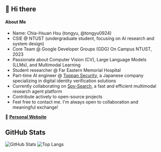 ## 👋 Hi there
#### About Me
- Name: Chia-Hsuan Hsu (tongyu, @tongyu0924)  
- CSIE @ NTUST (undergraduate student, focusing on AI research and system design)  
- Core Team @ Google Developer Groups (GDG) On Campus NTUST, 2023  
- Passionate about Computer Vision (CV), Large Language Models (LLMs), and Multimodal Learning  
- Student researcher @ Far Eastern Memorial Hospital  
- Part-time AI engineer @ [Toppan Security](https://toppansecurity.com/), a Japanese company specializing in digital identity verification solutions  
- Currently collaborating on [Spy-Search](https://github.com/JasonHonKL/spy-search), a fast and efficient multimodal research agent platform  
- Contribute actively to open-source projects  
- Feel free to contact me. I'm always open to collaboration and meaningful exchange!

🔗 **[Personal Website](https://tongyu0924.github.io/)**

## GitHub Stats
![GitHub Stats](https://github-readme-stats.vercel.app/api?username=tongyu0924&show_icons=true&theme=tokyonight)
![Top Langs](https://github-readme-stats.vercel.app/api/top-langs/?username=tongyu0924&layout=compact&theme=tokyonight&langs_count=8)

<!--
**tongyu0924/tongyu0924** is a ✨ _special_ ✨ repository because its `README.md` (this file) appears on your GitHub profile.

Here are some ideas to get you started:

- 🔭 I’m currently working on ...
- 🌱 I’m currently learning ...
- 👯 I’m looking to collaborate on ...
- 🤔 I’m looking for help with ...
- 💬 Ask me about ...
- 📫 How to reach me: ...
- 😄 Pronouns: ...
- ⚡ Fun fact: ...
-->
